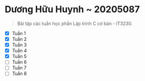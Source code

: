 # Dương Hữu Huynh ~ 20205087

> Bài tập các tuần học phần Lập trình C cơ bản - IT3230.

* [x] Tuần 1
* [x] Tuần 2
* [x] Tuần 3
* [x] Tuần 4
* [x] Tuần 5
* [ ] Tuần 6
* [ ] Tuần 7
* [ ] Tuần 8
